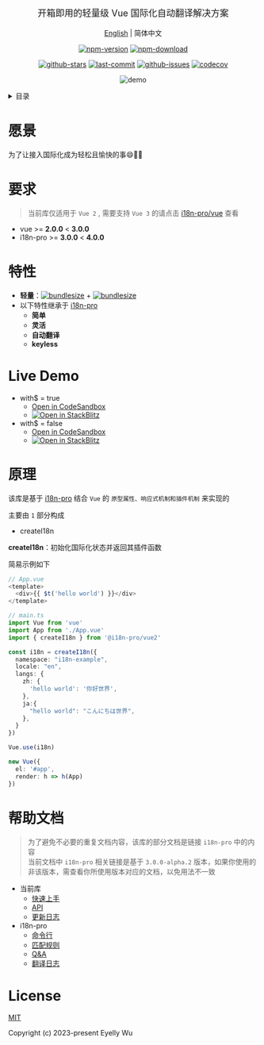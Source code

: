 <div align="center">
  <p style="font-size: 18px;">开箱即用的轻量级 Vue 国际化自动翻译解决方案</p>

[English](https://github.com/i18n-pro/vue2/tree/v2.0.0-alpha.0#readme) | 简体中文



[![npm-version](https://img.shields.io/npm/v/@i18n-pro/vue2.svg?style=flat-square "npm-version")](https://www.npmjs.com/package/@i18n-pro/vue2 "npm")
[![npm-download](https://img.shields.io/npm/dm/@i18n-pro/vue2 "npm-download")](https://www.npmjs.com/package/@i18n-pro/vue2 "npm")

[![github-stars](https://img.shields.io/github/stars/i18n-pro/vue2?style=social "github-stars")](https://github.com/i18n-pro/vue2/stargazers "github-stars")
[![last-commit](https://img.shields.io/github/last-commit/i18n-pro/vue2/main "last-commit")](https://github.com/i18n-pro/vue2/commits/main "last-commit")
[![github-issues](https://img.shields.io/github/issues-raw/i18n-pro/vue2 "github-issues")](https://github.com/i18n-pro/vue2/issues "github-issues")
[![codecov](https://codecov.io/gh/i18n-pro/vue2/branch/main/graph/badge.svg?token=B9R4W0F1XI "codecov")](https://codecov.io/gh/i18n-pro/vue2 "codecov")

![demo](https://s3.bmp.ovh/imgs/2023/09/04/12f2e6bea736d1a5.gif)

</div>
<details >
  <summary>目录</summary>

  [愿景](#愿景)<br/>
  [要求](#要求)<br/>
  [特性](#特性)<br/>
  [Live Demo](#live-demo)<br/>
  [原理](#原理)<br/>
  [License](#license)<br/>

</details>


# 愿景
为了让接入国际化成为轻松且愉快的事😄💪🏻
# 要求

>当前库仅适用于 `Vue 2` , 需要支持 `Vue 3` 的请点击 [i18n-pro/vue](https://github.com/i18n-pro/vue) 查看
* vue >= **2.0.0** < **3.0.0**
* i18n-pro >= **3.0.0** < **4.0.0**


# 特性

* **轻量**：[![bundlesize](https://img.shields.io/bundlephobia/minzip/i18n-pro?color=brightgreen&style=plastic "i18n-pro-bundlesize")](https://bundlephobia.com/package/i18n-pro "i18n-pro-bundlesize") + [![bundlesize](https://img.shields.io/bundlephobia/minzip/@i18n-pro/vue2?color=brightgreen&style=plastic "bundlesize")](https://bundlephobia.com/package/@i18n-pro/vue2 "bundlesize")
* 以下特性继承于 [i18n-pro](https://github.com/i18n-pro/core "i18n-pro") 
   * **简单**
   * **灵活**
   * **自动翻译**
   * **keyless**


# Live Demo

* with$ = true
   * [Open in CodeSandbox](https://codesandbox.io/p/github/i18n-pro/vue2-demo/main?file=README_zh-CN.md)
   * [![Open in StackBlitz](https://developer.stackblitz.com/img/open_in_stackblitz_small.svg "Open in StackBlitz")](https://stackblitz.com/github/i18n-pro/vue2-demo/#main?file=README_zh-CN.md)
* with$ = false
   * [Open in CodeSandbox](https://codesandbox.io/p/github/i18n-pro/vue2-demo/simple?file=README_zh-CN.md)
   * [![Open in StackBlitz](https://developer.stackblitz.com/img/open_in_stackblitz_small.svg "Open in StackBlitz")](https://stackblitz.com/github/i18n-pro/vue2-demo/tree/simple?file=README_zh-CN.md)


# 原理
该库是基于 [i18n-pro](https://github.com/i18n-pro/core "i18n-pro") 结合 `Vue` 的 `原型属性、响应式机制和插件机制` 来实现的

主要由 `1` 部分构成
* createI18n



**createI18n**：初始化国际化状态并返回其插件函数



简易示例如下
```typescript react
// App.vue
<template>
  <div>{{ $t('hello world') }}</div>
</template>

// main.ts
import Vue from 'vue'
import App from './App.vue'
import { createI18n } from '@i18n-pro/vue2'

const i18n = createI18n({
  namespace: "i18n-example",
  locale: "en",
  langs: {
    zh: {
      'hello world': '你好世界',
    },
    ja:{
      "hello world": "こんにちは世界",
    },
  }
})

Vue.use(i18n)

new Vue({
  el: '#app',
  render: h => h(App)
})
```

# 帮助文档

>为了避免不必要的重复文档内容，该库的部分文档是链接 `i18n-pro` 中的内容<br />当前文档中 `i18n-pro` 相关链接是基于 `3.0.0-alpha.2` 版本，如果你使用的非该版本，需查看你所使用版本对应的文档，以免用法不一致
* 当前库
   * [快速上手](https://github.com/i18n-pro/vue2/blob/v2.0.0-alpha.0/docs/dist/USAGE_zh-CN.md)
   * [API](https://github.com/i18n-pro/vue2/blob/v2.0.0-alpha.0/docs/dist/API_zh-CN.md)
   * [更新日志](https://github.com/i18n-pro/vue2/blob/v2.0.0-alpha.0/docs/dist/CHANGELOG_zh-CN.md)
* i18n-pro
   * [命令行](https://github.com/i18n-pro/core/blob/v3.0.0-alpha.2/docs/dist/COMMAND_LINE_zh-CN.md)
   * [匹配规则](https://github.com/i18n-pro/core/blob/v3.0.0-alpha.2/docs/dist/MATCH_RULE_zh-CN.md)
   * [Q&A](https://github.com/i18n-pro/core/blob/v3.0.0-alpha.2/docs/dist/Q&A_zh-CN.md)
   * [翻译日志](https://github.com/i18n-pro/core/blob/v3.0.0-alpha.2/docs/dist/OUTPUT_LOG_zh-CN.md)


# License
[MIT](./LICENSE)

Copyright (c) 2023-present Eyelly Wu